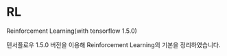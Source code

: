 # RL
Reinforcement Learning(with tensorflow 1.5.0)

텐서플로우 1.5.0 버전을 이용해 Reinforcement Learning의 기본을 정리하였습니다.
